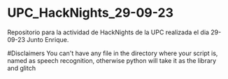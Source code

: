 # UPC_HackNights_29-09-23
Repositorio para la actividad de HackNights de la UPC realizada el dia 29-09-23
Junto Enrique.

#Disclaimers
You can't have any file in the directory where your script is, named as speech recognition, otherwise python will take it as the library and glitch
